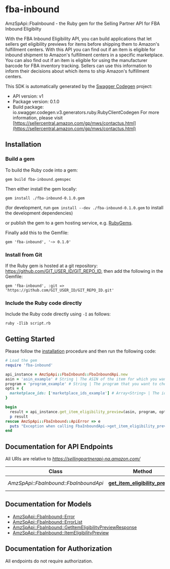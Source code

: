 # fba-inbound

AmzSpApi::FbaInbound - the Ruby gem for the Selling Partner API for FBA Inbound Eligibilty

With the FBA Inbound Eligibility API, you can build applications that let sellers get eligibility previews for items before shipping them to Amazon's fulfillment centers. With this API you can find out if an item is eligible for inbound shipment to Amazon's fulfillment centers in a specific marketplace. You can also find out if an item is eligible for using the manufacturer barcode for FBA inventory tracking. Sellers can use this information to inform their decisions about which items to ship Amazon's fulfillment centers.

This SDK is automatically generated by the [Swagger Codegen](https://github.com/swagger-api/swagger-codegen) project:

- API version: v1
- Package version: 0.1.0
- Build package: io.swagger.codegen.v3.generators.ruby.RubyClientCodegen
For more information, please visit [https://sellercentral.amazon.com/gp/mws/contactus.html](https://sellercentral.amazon.com/gp/mws/contactus.html)

## Installation

### Build a gem

To build the Ruby code into a gem:

```shell
gem build fba-inbound.gemspec
```

Then either install the gem locally:

```shell
gem install ./fba-inbound-0.1.0.gem
```
(for development, run `gem install --dev ./fba-inbound-0.1.0.gem` to install the development dependencies)

or publish the gem to a gem hosting service, e.g. [RubyGems](https://rubygems.org/).

Finally add this to the Gemfile:

    gem 'fba-inbound', '~> 0.1.0'

### Install from Git

If the Ruby gem is hosted at a git repository: https://github.com/GIT_USER_ID/GIT_REPO_ID, then add the following in the Gemfile:

    gem 'fba-inbound', :git => 'https://github.com/GIT_USER_ID/GIT_REPO_ID.git'

### Include the Ruby code directly

Include the Ruby code directly using `-I` as follows:

```shell
ruby -Ilib script.rb
```

## Getting Started

Please follow the [installation](#installation) procedure and then run the following code:
```ruby
# Load the gem
require 'fba-inbound'

api_instance = AmzSpApi::FbaInbound::FbaInboundApi.new
asin = 'asin_example' # String | The ASIN of the item for which you want an eligibility preview.
program = 'program_example' # String | The program that you want to check eligibility against.
opts = { 
  marketplace_ids: ['marketplace_ids_example'] # Array<String> | The identifier for the marketplace in which you want to determine eligibility. Required only when program=INBOUND.
}

begin
  result = api_instance.get_item_eligibility_preview(asin, program, opts)
  p result
rescue AmzSpApi::FbaInbound::ApiError => e
  puts "Exception when calling FbaInboundApi->get_item_eligibility_preview: #{e}"
end
```

## Documentation for API Endpoints

All URIs are relative to *https://sellingpartnerapi-na.amazon.com/*

Class | Method | HTTP request | Description
------------ | ------------- | ------------- | -------------
*AmzSpApi::FbaInbound::FbaInboundApi* | [**get_item_eligibility_preview**](docs/FbaInboundApi.md#get_item_eligibility_preview) | **GET** /fba/inbound/v1/eligibility/itemPreview | 

## Documentation for Models

 - [AmzSpApi::FbaInbound::Error](docs/Error.md)
 - [AmzSpApi::FbaInbound::ErrorList](docs/ErrorList.md)
 - [AmzSpApi::FbaInbound::GetItemEligibilityPreviewResponse](docs/GetItemEligibilityPreviewResponse.md)
 - [AmzSpApi::FbaInbound::ItemEligibilityPreview](docs/ItemEligibilityPreview.md)

## Documentation for Authorization

 All endpoints do not require authorization.

